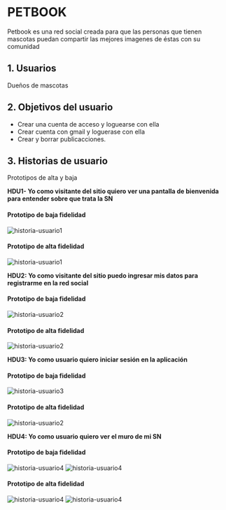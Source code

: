 # PETBOOK

Petbook es una red social creada para que las personas que tienen mascotas puedan compartir las mejores imagenes de éstas con su comunidad

## 1. Usuarios

Dueños de mascotas

## 2. Objetivos del usuario
* Crear una cuenta de acceso y loguearse con ella
* Crear cuenta con gmail y loguerase con ella
* Crear y borrar publicacciones.

## 3. Historias de usuario
Prototipos de alta y baja

 **HDU1- Yo como visitante del sitio quiero ver una pantalla de bienvenida para entender sobre que trata la SN**

#### Prototipo de baja fidelidad
![historia-usuario1](https://raw.githubusercontent.com/JENNYFERGAMBOA/DEV001-social-network/main/src/assets/img/PROTOTIPO%20BAJA%20FIDELIDAD%20HDU-1.jpg) 

#### Prototipo de alta fidelidad
![historia-usuario1](https://raw.githubusercontent.com/JENNYFERGAMBOA/DEV001-social-network/main/src/assets/img/Welcome.jpg) 

 **HDU2: Yo como visitante del sitio puedo ingresar mis datos para registrarme en la red social**

#### Prototipo de baja fidelidad
![historia-usuario2](https://raw.githubusercontent.com/JENNYFERGAMBOA/DEV001-social-network/main/src/assets/img/PROTOTIPO%20BAJA%20FIDELIDAD%20HDU-2.jpg) 

#### Prototipo de alta fidelidad
![historia-usuario2](https://raw.githubusercontent.com/JENNYFERGAMBOA/DEV001-social-network/main/src/assets/img/Register.jpg) 

  **HDU3: Yo como usuario quiero iniciar sesión en la aplicación**
 
#### Prototipo de baja fidelidad
![historia-usuario3](https://raw.githubusercontent.com/JENNYFERGAMBOA/DEV001-social-network/main/src/assets/img/PROTOTIPO%20BAJA%20FIDELIDAD%20HDU-3.jpg) 

#### Prototipo de alta fidelidad
![historia-usuario2](https://raw.githubusercontent.com/JENNYFERGAMBOA/DEV001-social-network/main/src/assets/img/Login.jpg) 

  **HDU4: Yo como usuario quiero ver el muro de mi SN**

#### Prototipo de baja fidelidad
![historia-usuario4](https://raw.githubusercontent.com/JENNYFERGAMBOA/DEV001-social-network/main/src/assets/img/PROTOTIPO%20BAJA%20FIDELIDAD%20HDU-4.jpg) 
![historia-usuario4](https://raw.githubusercontent.com/JENNYFERGAMBOA/DEV001-social-network/main/src/assets/img/PROTOTIPO-BAJA-FIDELIDAD-HDU-4.2.jpg) 

#### Prototipo de alta fidelidad
![historia-usuario4](https://raw.githubusercontent.com/JENNYFERGAMBOA/DEV001-social-network/main/src/assets/img/Wall.jpg) 
![historia-usuario4](https://raw.githubusercontent.com/JENNYFERGAMBOA/DEV001-social-network/main/src/assets/img/ventana%20agregar%20comentarios.jpg) 